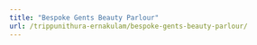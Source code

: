 ```yaml
---
title: "Bespoke Gents Beauty Parlour"
url: /trippunithura-ernakulam/bespoke-gents-beauty-parlour/
---
```

